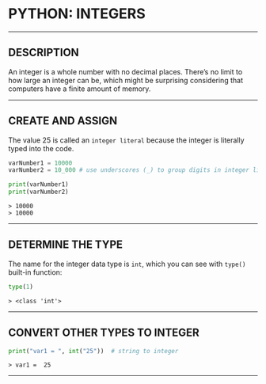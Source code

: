 # PYTHON: INTEGERS


---


## DESCRIPTION

An integer is a whole number with no decimal places.
There’s no limit to how large an integer can be, which might be surprising considering that computers have a finite amount of memory.


---


## CREATE AND ASSIGN

The value 25 is called an `integer literal` because the integer is literally typed into the code.

```python
varNumber1 = 10000
varNumber2 = 10_000 # use underscores (_) to group digits in integer literals

print(varNumber1)
print(varNumber2)
```
```
> 10000
> 10000
```

---


## DETERMINE THE TYPE

The name for the integer data type is `int`, which you can see with `type()` built-in function:

```python
type(1)
```
```
> <class 'int'>
```


---


## CONVERT OTHER TYPES TO INTEGER

```python
print("var1 = ", int("25"))  # string to integer
```
```
> var1 =  25
```


---

